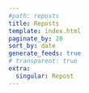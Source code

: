 ```yaml
---
#path: reposts
title: Reposts
template: index.html
paginate_by: 20
sort_by: date
generate_feeds: true
# transparent: true
extra:
  singular: Repost
---
```

